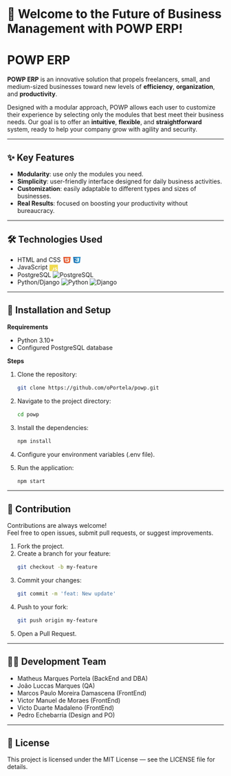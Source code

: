 # 🌟 Welcome to the Future of Business Management with POWP ERP!

# POWP ERP

**POWP ERP** is an innovative solution that propels freelancers, small, and medium-sized businesses toward new levels of **efficiency**, **organization**, and **productivity**.

Designed with a modular approach, POWP allows each user to customize their experience by selecting only the modules that best meet their business needs. Our goal is to offer an **intuitive**, **flexible**, and **straightforward** system, ready to help your company grow with agility and security.

---

## ✨ Key Features
- **Modularity**: use only the modules you need.
- **Simplicity**: user-friendly interface designed for daily business activities.
- **Customization**: easily adaptable to different types and sizes of businesses.
- **Real Results**: focused on boosting your productivity without bureaucracy.

---

## 🛠️ Technologies Used
- HTML and CSS <img align="center" alt="oPortela-HTML" height="15" width="20" src="https://raw.githubusercontent.com/devicons/devicon/master/icons/html5/html5-original.svg"> <img align="center" alt="oPortela-CSS" height="15" width="20" src="https://raw.githubusercontent.com/devicons/devicon/master/icons/css3/css3-original.svg">
- JavaScript <img align="center" alt="oPortela-Js" height="15" width="20" src="https://raw.githubusercontent.com/devicons/devicon/master/icons/javascript/javascript-plain.svg">
- PostgreSQL <img src="https://cdn.jsdelivr.net/gh/devicons/devicon/icons/postgresql/postgresql-original.svg" alt="PostgreSQL" width="20" height="20"/>
- Python/Django <img src="https://cdn.jsdelivr.net/gh/devicons/devicon/icons/python/python-original.svg" alt="Python" width="20" height="20"/> <img src="https://cdn.jsdelivr.net/gh/devicons/devicon/icons/django/django-plain.svg" alt="Django" width="20" height="20"/>

---

## 🚀 Installation and Setup

**Requirements**
- Python 3.10+
- Configured PostgreSQL database

**Steps**
1. Clone the repository:
   ```bash
   git clone https://github.com/oPortela/powp.git
   ```

2. Navigate to the project directory:
   ```bash
   cd powp
   ```

3. Install the dependencies:
   ```bash
   npm install
   ```

4. Configure your environment variables (.env file).

5. Run the application:
   ```bash
   npm start
   ```

---

## 🤝 Contribution

Contributions are always welcome!  
Feel free to open issues, submit pull requests, or suggest improvements.

1. Fork the project.
2. Create a branch for your feature:
   ```bash
   git checkout -b my-feature
   ```
3. Commit your changes:
   ```bash
   git commit -m 'feat: New update'
   ```
4. Push to your fork:
   ```bash
   git push origin my-feature
   ```
5. Open a Pull Request.

---

## 👨‍💻 Development Team

- Matheus Marques Portela (BackEnd and DBA)
- João Luccas Marques (QA)
- Marcos Paulo Moreira Damascena (FrontEnd)
- Victor Manuel de Moraes (FrontEnd)
- Victo Duarte Madaleno (FrontEnd)
- Pedro Echebarria (Design and PO)

---

## 📄 License

This project is licensed under the MIT License — see the LICENSE file for details.

